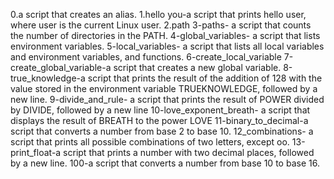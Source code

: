 0.a script that creates an alias.
1.hello you-a script that prints hello user, where user is the current Linux user.
2.path
3-paths-  a script that counts the number of directories in the PATH.
4-global_variables-  a script that lists environment variables.
5-local_variables-  a script that lists all local variables and environment variables, and functions.
6-create_local_variable
7-create_global_variable-a script that creates a new global variable.
8-true_knowledge-a script that prints the result of the addition of 128 with the value stored in the environment variable TRUEKNOWLEDGE, followed by a new line.
9-divide_and_rule- a script that prints the result of POWER divided by DIVIDE, followed by a new line
10-love_exponent_breath- a script that displays the result of BREATH to the power LOVE
11-binary_to_decimal-a script that converts a number from base 2 to base 10.
12_combinations- a script that prints all possible combinations of two letters, except oo.
13-print_float-a script that prints a number with two decimal places, followed by a new line.
100-a script that converts a number from base 10 to base 16.
